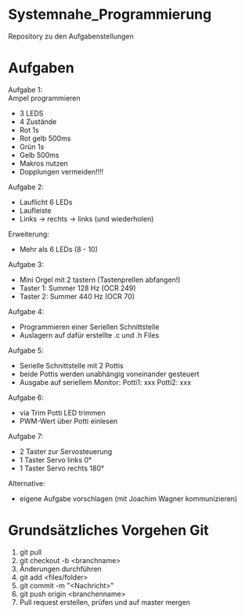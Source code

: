 # Systemnahe_Programmierung
Repository zu den Aufgabenstellungen

# Aufgaben
Aufgabe 1:<br>
Ampel programmieren
- 3 LEDS
- 4 Zustände
- Rot 1s
- Rot gelb 500ms
- Grün 1s
- Gelb 500ms
- Makros nutzen
- Dopplungen vermeiden!!!!

Aufgabe 2:
- Lauflicht 6 LEDs
- Laufleiste 
- Links → rechts → links (und wiederholen)

Erweiterung:
- Mehr als 6 LEDs (8 - 10)

Aufgabe 3:
- Mini Orgel mit 2 tastern (Tastenprellen abfangen!)
- Taster 1: Summer 128 Hz (OCR 249)
- Taster 2: Summer 440 Hz (OCR 70)

Aufgabe 4:
- Programmieren einer Seriellen Schnittstelle
- Auslagern auf dafür erstellte .c und .h Files

Aufgabe 5:
- Serielle Schnittstelle mit 2 Pottis
- beide Pottis werden unabhängig voneinander gesteuert
- Ausgabe auf seriellem Monitor: Potti1: xxx Potti2: xxx

Aufgabe 6:
- via Trim Potti LED trimmen
- PWM-Wert über Potti einlesen

Aufgabe 7:
- 2 Taster zur Servosteuerung 
- 1 Taster Servo links 0° 
- 1 Taster Servo rechts 180° 

Alternative:
- eigene Aufgabe vorschlagen (mit Joachim Wagner kommunizieren)


# Grundsätzliches Vorgehen Git
1. git pull
2. git checkout -b \<branchname>
3. Änderungen durchführen
4. git add <files/folder>
5. git commit -m "\<Nachricht>"
6. git push origin \<branchenname>
7. Pull request erstellen, prüfen und auf master mergen
